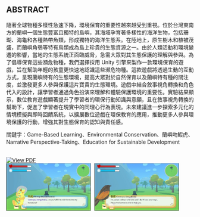 ## ABSTRACT

隨著全球物種多樣性急速下降，環境保育的重要性越來越受到重視。位於台灣東南方的蘭嶼一個生態豐富且獨特的島嶼，其海域孕育著多樣性的海洋生物，包括珊瑚、海龜和各種熱帶魚類，形成獨特的海洋生態系。在陸地上，原生樹木和植被茂盛，而蘭嶼角鴞等特有鳥類成為島上珍貴的生態資源之一。由於人類活動和環境變遷的影響，當地的生態系統正面臨威脅，急需大眾對其生態保護的理解與參與。為了倡導保育這些瀕危物種，我們選擇採用 Unity 引擎來製作一款環境保育的遊戲，旨在幫助年輕的孩童更快速地認識這些濒危物種。這款遊戲將透過生動的互動方式，呈現蘭嶼特有的生態環境，提高大眾對於自然保育以及蘭嶼特有種的關注度，並激發更多人參與保護這片寶貴的生態環境。遊戲中結合敘事視角轉換和角色代入的設計，讓學習者通過角色扮演來理解和體驗保護環境的重要性。實驗結果顯示，數位教育遊戲顯著提升了學習者的環保行動知識與意願，且在敘事視角轉換的幫助下，促進了學習者在現實中的同理心行為表現。未來建議進一步探索多元化的情境模擬與即時回饋系統，以擴展數位遊戲在環保教育的應用，推動更多人參與環境保護的行動，增強其對生態保育的認知與責任感。

關鍵字：Game-Based Learning、Environmental Conservation、蘭嶼吻鰕虎、Narrative Perspective-Taking、Education for Sustainable Development

<br>

<a href="./敘事視角轉換在蘭嶼永續教育中的應用：數位遊戲對學習者同理心與行動意圖的影響.pdf" target="_blank">
  <img src="https://img.shields.io/badge/View%20PDF-FF0000?logo=adobeacrobatreader&logoColor=white&style=for-the-badge" alt="View PDF">
</a>

<br>

<div style="display: flex; gap: 10px;">
    <img src="./image/圖片01.jpg" alt="補充圖1" style="width: 45%;">
    <img src="./image/圖片02.jpg" alt="補充圖2" style="width: 45%;">
</div>
